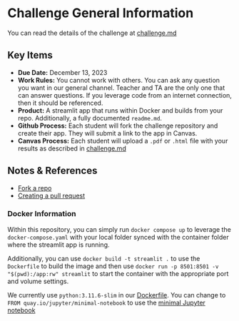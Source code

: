 # Challenge General Information

You can read the details of the challenge at [challenge.md](challenge.md)

## Key Items

- __Due Date:__ December 13, 2023
- __Work Rules:__ You cannot work with others.  You can ask any question you want in our general channel. Teacher and TA are the only one that can answer questions. If you leverage code from an internet connection, then it should be referenced.
- __Product:__ A streamlit app that runs within Docker and builds from your repo. Additionally, a fully documented `readme.md`.
- __Github Process:__ Each student will fork the challenge repository and create their app. They will submit a link to the app in Canvas.
- __Canvas Process:__ Each student will upload a `.pdf` or `.html` file with your results as described in [challenge.md](challenge.md)


## Notes & References

- [Fork a repo](https://docs.github.com/en/get-started/quickstart/fork-a-repo)
- [Creating a pull request](https://docs.github.com/en/pull-requests/collaborating-with-pull-requests/proposing-changes-to-your-work-with-pull-requests/creating-a-pull-request)

### Docker Information

Within this repository, you can simply run `docker compose up` to leverage the `docker-compose.yaml` with your local folder synced with the container folder where the streamlit app is running. 

Additionally, you can use `docker build -t streamlit .` to use the `Dockerfile` to build the image and then use `docker run -p 8501:8501 -v "$(pwd):/app:rw" streamlit` to start the container with the appropriate port and volume settings.

We currently use `python:3.11.6-slim` in our [Dockerfile](Dockerfile).  You can change to `FROM quay.io/jupyter/minimal-notebook` to use the [minimal Jupyter notebook](https://quay.io/organization/jupyter)
